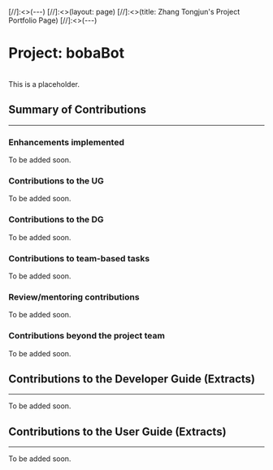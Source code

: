 [//]:<>(---)
[//]:<>(layout: page)
[//]:<>(title: Zhang Tongjun's Project Portfolio Page)
[//]:<>(---)

# Project: bobaBot
<br/>
This is a placeholder.


## Summary of Contributions

---
### Enhancements implemented
To be added soon.


### Contributions to the UG
To be added soon.


### Contributions to the DG
To be added soon.


### Contributions to team-based tasks
To be added soon.


### Review/mentoring contributions
To be added soon.


### Contributions beyond the project team
To be added soon.


## Contributions to the Developer Guide (Extracts)

---
To be added soon.


## Contributions to the User Guide (Extracts)

---
To be added soon.